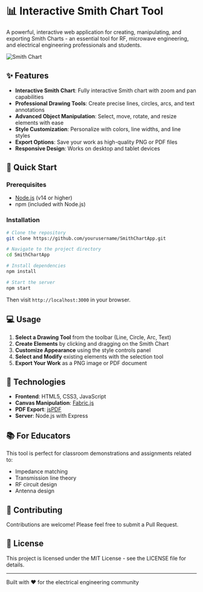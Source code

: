 # 📊 Interactive Smith Chart Tool

A powerful, interactive web application for creating, manipulating, and exporting Smith Charts - an essential tool for RF, microwave engineering, and electrical engineering professionals and students.

![Smith Chart](Website_ss.png)

## ✨ Features

- **Interactive Smith Chart**: Fully interactive Smith chart with zoom and pan capabilities
- **Professional Drawing Tools**: Create precise lines, circles, arcs, and text annotations
- **Advanced Object Manipulation**: Select, move, rotate, and resize elements with ease
- **Style Customization**: Personalize with colors, line widths, and line styles
- **Export Options**: Save your work as high-quality PNG or PDF files
- **Responsive Design**: Works on desktop and tablet devices

## 🚀 Quick Start

### Prerequisites
- [Node.js](https://nodejs.org/) (v14 or higher)
- npm (included with Node.js)

### Installation

```bash
# Clone the repository
git clone https://github.com/yourusername/SmithChartApp.git

# Navigate to the project directory
cd SmithChartApp

# Install dependencies
npm install

# Start the server
npm start
```

Then visit `http://localhost:3000` in your browser.

## 💻 Usage

1. **Select a Drawing Tool** from the toolbar (Line, Circle, Arc, Text)
2. **Create Elements** by clicking and dragging on the Smith Chart
3. **Customize Appearance** using the style controls panel
4. **Select and Modify** existing elements with the selection tool
5. **Export Your Work** as a PNG image or PDF document

## 🔧 Technologies

- **Frontend**: HTML5, CSS3, JavaScript
- **Canvas Manipulation**: [Fabric.js](http://fabricjs.com/)
- **PDF Export**: [jsPDF](https://github.com/parallax/jsPDF)
- **Server**: Node.js with Express

## 📚 For Educators

This tool is perfect for classroom demonstrations and assignments related to:
- Impedance matching
- Transmission line theory
- RF circuit design
- Antenna design

## 🤝 Contributing

Contributions are welcome! Please feel free to submit a Pull Request.

## 📝 License

This project is licensed under the MIT License - see the LICENSE file for details.

---

Built with ❤️ for the electrical engineering community
